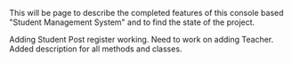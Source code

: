This will be page to describe the completed features of this console based "Student Management System" and to find the state of the project.

Adding Student Post register working. Need to work on adding Teacher. Added description for all methods and classes.